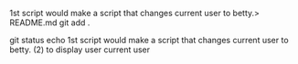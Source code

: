 1st script would make a script that changes current user to betty.> README.md
git add .

git status
echo 1st script would make a script that changes current user to betty.
(2) to display user current user
